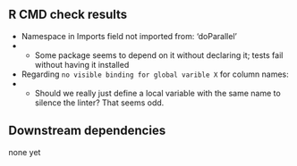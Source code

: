 ## R CMD check results

* Namespace in Imports field not imported from: ‘doParallel’
* * Some package seems to depend on it without declaring it; tests fail without having it installed
* Regarding `no visible binding for global varible X` for column names:
* * Should we really just define a local variable with the same name to silence the linter?
That seems odd.

## Downstream dependencies

none yet